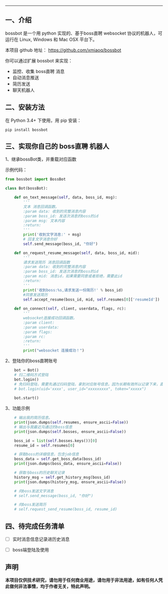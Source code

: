 ----------------------------

一、介绍
---------

bossbot 是一个用 python 实现的、基于boss直聘 websocket 协议的机器人，可运行在 Linux, Windows 和 Mac OSX 平台下。

本项目 github 地址： <https://github.com/xmiaoq/bossbot>

你可以通过扩展 bossbot 来实现：

* 监控、收集 boss直聘 消息
* 自动消息推送
* 简历发送
* 聊天机器人

二、安装方法
-------------

在 Python 3.4+ 下使用，用 pip 安装：

    pip install bossbot

三、实现你自己的 boss直聘 机器人
---------------------------

1、继承bossBot类，并重载对应函数

示例代码：
```python
from bossbot import BossBot

class Bot(bossBot):

    def on_text_message(self, data, boss_id, msg):
        '''
        文本 消息回调函数。
        :param data: 收到的完整消息内容
        :param boss_id: 发送次消息的boss的id
        :param msg: 文本内容
        :return:
        '''
        print('收到文字消息:' + msg)
        # 回复文字消息你好
        self.send_message(boss_id, "你好")

    def on_request_resume_message(self, data, boss_id, mid):
        '''
        请求发送简历 消息回调函数
        :param data: 收到的完整消息内容
        :param boss_id: 发送次消息的boss的id
        :param mid: 消息id，如果需要同意或者拒绝，需要此id
        :return:
        '''
        print('收到boss:%s,请求发送一份简历!' % boss_id)
        #同意发送简历
        self.accept_resume(boss_id, mid, self.resumes[0]['resumeId'])
    
    def on_connect(self, client, userdata, flags, rc):
        '''
        websocket连接成功回调函数。
        :param client: 
        :param userdata: 
        :param flags: 
        :param rc: 
        :return: 
        '''
        print("websocket 连接成功！")
```

2、登陆你的boss直聘账号
```python
    bot = Bot()
    # 扫二维码方式登陆
    bot.login()
    # 免扫码登陆，需要先通过扫码登陆，拿到对应账号信息。因为长期有效所以记录下来，直接使用。
    # bot.login(uid='xxxx', user_id="xxxxxxxxx", token="xxxxx")
    
    bot.start()
```
3、功能示例
```python
    # 输出我的简历信息。
    print(json.dumps(self.resumes, ensure_ascii=False))
    # 输出与我最近沟通过的boss信息
    print(json.dumps(self.bosses, ensure_ascii=False))

    boss_id = list(self.bosses.keys())[0]
    resume_id = self.resumes[0]

    # 获取boss的详细信息，包含job信息
    boss_data = self.get_boss_data(boss_id)
    print(json.dumps(boss_data, ensure_ascii=False))

    # 获取与boss的历史聊天记录
    history_msg = self.get_history_msg(boss_id)
    print(json.dumps(history_msg, ensure_ascii=False))

    # 向boss发送文字消息
    # self.send_message(boss_id, "你好")

    # 向boss发送简历
    # self.request_send_resume(boss_id, resume_id)
```

四、待完成任务清单
---------------------------

- [ ] 实时消息信息记录进历史消息
- [ ] boss端登陆及使用


## 声明

**本项目仅供技术研究，请勿用于任何商业用途，请勿用于非法用途，如有任何人凭此做何非法事情，均于作者无关，特此声明。**